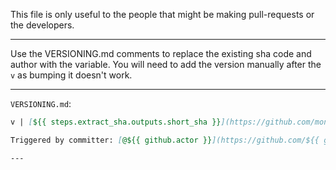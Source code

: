 This file is only useful to the people that might be making pull-requests or the developers.

---

Use the VERSIONING.md comments to replace the existing sha code and author with the variable.
You will need to add the version manually after the `v` as bumping it doesn't work.

---

`VERSIONING.md`:
```md
v | [${{ steps.extract_sha.outputs.short_sha }}](https://github.com/monitio/SemVer-Typing/commit/${{ github.sha }})

Triggered by committer: [@${{ github.actor }}](https://github.com/${{ github.actor }})

---
```
